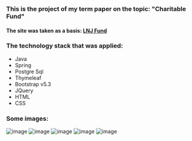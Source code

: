 <h3>This is the project of my term paper on the topic: "Charitable Fund"</h3>
<h4>The site was taken as a basis: <a href="www.lnjfund.com">LNJ Fund</a> </h4>

<h3>The technology stack that was applied:</h3>
<ul>
  <li>Java</li>
  <li>Spring</li>
  <li>Postgre Sql</li>
  <li>Thymeleaf</li>
  <li>Bootstrap v5.3</li>
  <li>JQuery</li>
  <li>HTML</li>
  <li>CSS</li>
</ul>

<h3>Some images:</h3>

![image](https://user-images.githubusercontent.com/96189250/236628573-9033efbf-4fc4-46b0-8eec-d89abfa1fedb.png)
![image](https://user-images.githubusercontent.com/96189250/236628676-d6c78801-ddef-44a8-b9d5-0b97fd86ced9.png)
![image](https://user-images.githubusercontent.com/96189250/236628707-9e656f65-7196-4a29-970a-31e986d0aa56.png)
![image](https://user-images.githubusercontent.com/96189250/236628853-f5a26b07-453e-4af2-ba0f-0f0401bb9eb2.png)
![image](https://user-images.githubusercontent.com/96189250/236628878-689896a4-d5ff-422f-a778-f73ae3bb0799.png)

